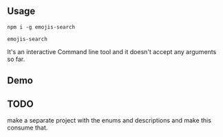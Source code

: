## Usage

```
npm i -g emojis-search

emojis-search
```

It's an interactive Command line tool and it doesn't accept any arguments so far.

## Demo

## TODO

make a separate project with the enums and descriptions and make this consume that.